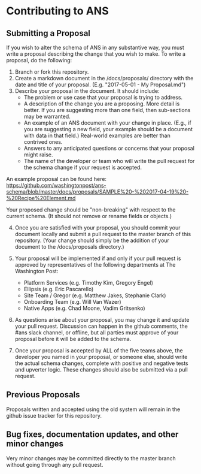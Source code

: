 # Contributing to ANS

## Submitting a Proposal ##

If you wish to alter the schema of ANS in any substantive way, you must write a proposal describing the change that you wish to make. To write a proposal, do the following:

1. Branch or fork this repository.
2. Create a markdown document in the /docs/proposals/ directory with the date and title of your proposal. (E.g. "2017-05-01 - My Proposal.md")
3. Describe your proposal in the document. It should include:
   * The problem or use case that your proposal is trying to address.
   * A description of the change you are a proposing. More detail is better. If you are suggesting more than one field, then sub-sections may be warranted.
   * An example of an ANS document with your change in place.  (E.g., if you are suggesting a new field, your example should be a document with data in that field.)  Real-world examples are better than contrived ones.
   * Answers to any anticipated questions or concerns that your proposal might raise.
   * The name of the developer or team who will write the pull request for the schema change if your request is accepted.

An example proposal can be found here: https://github.com/washingtonpost/ans-schema/blob/master/docs/proposals/SAMPLE%20-%202017-04-19%20-%20Recipe%20Element.md

Your proposed change should be "non-breaking" with respect to the current schema. (It should not remove or rename fields or objects.)

4. Once you are satisfied with your proposal, you should commit your document locally and submit a pull request to the master branch of this repository. (Your change should simply be the addition of your document to the /docs/proposals directory.)

5. Your proposal will be implemented if and only if your pull request is approved by representatives of the following departments at The Washington Post:
   * Platform Services (e.g. Timothy Kim, Gregory Engel)
   * Ellipsis (e.g. Eric Pascarello)
   * Site Team / Gregor (e.g. Matthew Jakes, Stephanie Clark)
   * Onboarding Team (e.g. Will Van Wazer)
   * Native Apps (e.g. Chad Moone, Vadim Gritsenko)

6. As questions arise about your proposal, you may change it and update your pull request. Discussion can happen in the github comments, the #ans slack channel, or offline, but all parties must approve of your proposal before it will be added to the schema.

7. Once your proposal is accepted by ALL of the five teams above, the developer you named in your proposal, or someone else, should write the actual schema changes, complete with positive and negative tests and upverter logic.  These changes should also be submitted via a pull request.

## Previous Proposals

Proposals written and accepted using the old system will remain in the github issue tracker for this repository.

## Bug fixes, documentation updates, and other minor changes

Very minor changes may be committed directly to the master branch without going through any pull request.
